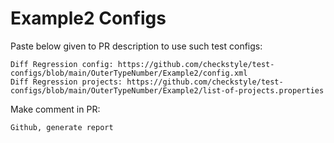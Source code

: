 # Example2 Configs
Paste below given to PR description to use such test configs:
```
Diff Regression config: https://github.com/checkstyle/test-configs/blob/main/OuterTypeNumber/Example2/config.xml
Diff Regression projects: https://github.com/checkstyle/test-configs/blob/main/OuterTypeNumber/Example2/list-of-projects.properties
```
Make comment in PR:
```
Github, generate report
```
